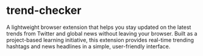# trend-checker
A lightweight browser extension that helps you stay updated on the latest trends from Twitter and global news without leaving your browser. Built as a project-based learning initiative, this extension provides real-time trending hashtags and news headlines in a simple, user-friendly interface.

